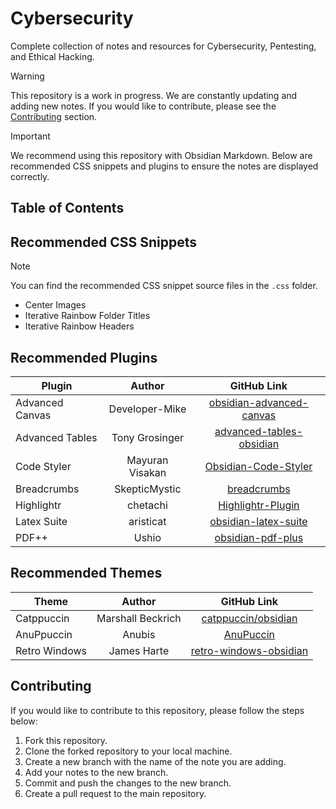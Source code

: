 # Cybersecurity

Complete collection of notes and resources for Cybersecurity, Pentesting, and Ethical Hacking.

> [!WARNING]
> This repository is a work in progress. We are constantly updating and adding new notes. If you would like to contribute, please see the [Contributing](#contributing) section.

> [!IMPORTANT]
> We recommend using this repository with Obsidian Markdown. Below are recommended CSS snippets and plugins to ensure the notes are displayed correctly.

## Table of Contents

## Recommended CSS Snippets

> [!NOTE]
> You can find the recommended CSS snippet source files in the `.css` folder.

- Center Images
- Iterative Rainbow Folder Titles
- Iterative Rainbow Headers

## Recommended Plugins

| Plugin          |      Author     |                                       GitHub Link                                      |
|-----------------|:---------------:|:--------------------------------------------------------------------------------------:|
| Advanced Canvas |  Developer-Mike | [obsidian-advanced-canvas](https://github.com/Developer-Mike/obsidian-advanced-canvas) |
| Advanced Tables |  Tony Grosinger |   [advanced-tables-obsidian](https://github.com/tgrosinger/advanced-tables-obsidian)   |
| Code Styler     | Mayuran Visakan |        [Obsidian-Code-Styler](https://github.com/mayurankv/Obsidian-Code-Styler)       |
| Breadcrumbs     |  SkepticMystic  |               [breadcrumbs](https://github.com/SkepticMystic/breadcrumbs)              |
| Highlightr      |     chetachi    |       [Highlightr-Plugin](https://github.com/chetachiezikeuzor/Highlightr-Plugin)      |
| Latex Suite     |    aristicat    |       [obsidian-latex-suite](https://github.com/artisticat1/obsidian-latex-suite)      |
| PDF++           |      Ushio      |          [obsidian-pdf-plus](https://github.com/RyotaUshio/obsidian-pdf-plus)          |

## Recommended Themes

| Theme         |       Author      |                                     GitHub Link                                     |
|---------------|:-----------------:|:-----------------------------------------------------------------------------------:|
| Catppuccin    | Marshall Beckrich |            [catppuccin/obsidian](https://github.com/catppuccin/obsidian)            |
| AnuPpuccin    |       Anubis      |               [AnuPuccin](https://github.com/AnubisNekhet/AnuPpuccin)               |
| Retro Windows |    James Harte    | [retro-windows-obsidian](https://github.com/codeisconfusing/retro-windows-obsidian) |

## Contributing

If you would like to contribute to this repository, please follow the steps below:

1. Fork this repository.
2. Clone the forked repository to your local machine.
3. Create a new branch with the name of the note you are adding.
4. Add your notes to the new branch.
5. Commit and push the changes to the new branch.
6. Create a pull request to the main repository.
